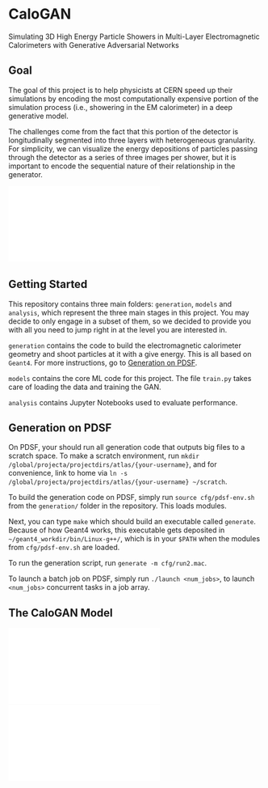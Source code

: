 # CaloGAN
Simulating 3D High Energy Particle Showers in Multi-Layer Electromagnetic Calorimeters with Generative Adversarial Networks

## Goal
The goal of this project is to help physicists at CERN speed up their simulations by encoding the most computationally expensive portion of the simulation process (i.e., showering in the EM calorimeter) in a deep generative model.

The challenges come from the fact that this portion of the detector is longitudinally segmented into three layers with heterogeneous granularity. For simplicity, we can visualize the energy depositions of particles passing through the detector as a series of three images per shower, but it is important to encode the sequential nature of their relationship in the generator. 

![3D shower in the EM calorimeter](figures/3d.pdf)

## Getting Started

This repository contains three main folders: `generation`, `models` and `analysis`, which represent the three main stages in this project. You may decide to only engage in a subset of them, so we decided to provide you with all you need to jump right in at the level you are interested in. 

`generation` contains the code to build the electromagnetic calorimeter geometry and shoot particles at it with a give energy. This is all based on `Geant4`. For more instructions, go to [Generation on PDSF](#generation-on-pdsf).

`models` contains the core ML code for this project. The file `train.py` takes care of loading the data and training the GAN. 

`analysis` contains Jupyter Notebooks used to evaluate performance.

## Generation on PDSF

On PDSF, your should run all generation code that outputs big files to a scratch space. To make a scratch environment, run `mkdir /global/projecta/projectdirs/atlas/{your-username}`, and for convenience, link to home via `ln -s /global/projecta/projectdirs/atlas/{your-username} ~/scratch`.

To build the generation code on PDSF, simply run `source cfg/pdsf-env.sh` from the `generation/` folder in the repository. This loads modules.

Next, you can type `make` which should build an executable called `generate`. Because of how Geant4 works, this executable gets deposited in `~/geant4_workdir/bin/Linux-g++/`, which is in your `$PATH` when the modules from `cfg/pdsf-env.sh` are loaded.	

To run the generation script, run `generate -m cfg/run2.mac`.

To launch a batch job on PDSF, simply run `./launch <num_jobs>`, to launch `<num_jobs>` concurrent tasks in a job array.

## The CaloGAN Model
![Generator](figures/caloGAN_gen.pdf)
![Discriminator](figures/caloGAN_discr_rev.pdf)
